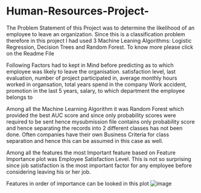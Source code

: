 # Human-Resources-Project-
The Problem Statement of this Project was to determine the likelihood of an employee to leave an organization. Since this is a classification problem therefore in this project I had used 3 Machine Leaning Algorithms: Logistic Regression, Decision Trees and Random Forest. To know more please click on the Readme File 

Following Factors had to kept in Mind before predicting as to which employee was likely to leave the organisation.
satisfaction level, last evaluation, number of project participated in, average monthly hours worked in organsation,	total years spend in the company
Work accident,  promotion in the last 5 years, salary, to which department the employee belongs to 

Among all the Machine Learning Algorithm it was Random Forest which provided the best AUC score and since only probability scores were required to be sent hence mysubmission file contains only probability score and hence separating the records into 2 different classes has not been done. Often companies have their own Business Criteria for class separation and hence this can be assumed in this case as well.

Among all the features the most Important feature  based on Feature Importance plot was Employee Satisfaction Level. This is not so surprising since job satisfaction is the most important factor for any employee before considering leaving his or her job.

Features in order of importance can be looked in this plot
![image](https://user-images.githubusercontent.com/28277893/230533357-61e6cbec-a4e8-4342-a47d-ff7964acfa32.png)
